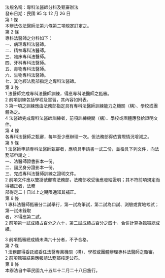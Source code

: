 法規名稱：專科法醫師分科及甄審辦法  
發布日期：民國 95 年 12 月 26 日  
第 1 條  
本辦法依法醫師法第六條第二項規定訂定之。  
第 2 條  
專科法醫師之分科如下：  
一、病理專科法醫師。  
二、精神專科法醫師。  
三、臨床專科法醫師。  
四、牙科專科法醫師。  
五、毒物專科法醫師。  
六、生物專科法醫師。  
七、其他經法務部指定之專科法醫師。  
第 3 條  
1 法醫師完成專科法醫師訓練，得應專科法醫師之甄審。  
2 前項訓練包括學程及實習，其內容如附表。  
3 第一項之訓練應由法務部指定具有專科法醫師訓練能力之機關（構）、學校或團體為之。  
4 法醫師完成專科法醫師訓練者，前項訓練機關（構）、學校或團體應發給證明文件。  
第 4 條  
各專科法醫師之甄審，每年至少應辦理一次。但法務部得依實際情況增減之。  
第 5 條  
1 法醫師申請專科法醫師甄審者，應填具申請書一式二份，並檢具下列文件，向法務部申請之：  
一、法醫師證書影本一份。  
二、國民身分證影本一份。  
三、完成專科法醫師訓練之證明文件。  
2 前項文件應以雙掛號郵寄法務部，法務部收受後應發給證明；其不符前項規定而得補正者，法務  
部得定二十日以上之期限通知其補正。  
第 6 條  
1 專科法醫師甄審分二試舉行，第一試為筆試，第二試為口試、測驗或實地考試；第一試未錄取  
者，不得應第二試。  
2 前項第一試成績占百分之六十，第二試成績占百分之四十，合併計算為甄審總成績。  


3 前項甄審總成績未滿六十分者，不予合格。  
第 7 條  
1 法務部得委託或委任法醫專業機關（構）、學校或團體辦理專科法醫師之甄審。  
2 前項甄審結果應報請法務部核定公布。  
第 8 條  
本辦法自中華民國九十五年十二月二十八日施行。  


